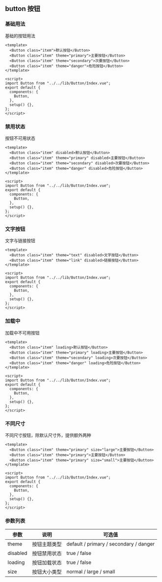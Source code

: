 ## button 按钮

### **基础用法**

基础的按钮用法

```vue demo
<template>
  <Button class="item">默认按钮</Button>
  <Button class="item" theme="primary">主要按钮</Button>
  <Button class="item" theme="secondary">次要按钮</Button>
  <Button class="item" theme="danger">危险按钮</Button>
</template>

<script>
import Button from "../../lib/Button/Index.vue";
export default {
  components: {
    Button,
  },
  setup() {},
};
</script>
```

### 禁用状态

按钮不可用状态

```vue demo
<template>
  <Button class="item" disabled>默认按钮</Button>
  <Button class="item" theme="primary" disabled>主要按钮</Button>
  <Button class="item" theme="secondary" disabled>次要按钮</Button>
  <Button class="item" theme="danger" disabled>危险按钮</Button>
</template>

<script>
import Button from "../../lib/Button/Index.vue";
export default {
  components: {
    Button,
  },
  setup() {},
};
</script>
```

### 文字按钮

文字与链接按钮

```vue demo
<template>
  <Button class="item" theme="text" disabled>文字按钮</Button>
  <Button class="item" theme="link" disabled>链接按钮</Button>
</template>

<script>
import Button from "../../lib/Button/Index.vue";
export default {
  components: {
    Button,
  },
  setup() {},
};
</script>
```

### 加载中

加载中不可用按钮

```vue demo
<template>
  <Button class="item" loading>默认按钮</Button>
  <Button class="item" theme="primary" loading>主要按钮</Button>
  <Button class="item" theme="secondary" loading>次要按钮</Button>
  <Button class="item" theme="danger" loading>危险按钮</Button>
</template>

<script>
import Button from "../../lib/Button/Index.vue";
export default {
  components: {
    Button,
  },
  setup() {},
};
</script>
```

### 不同尺寸

不同尺寸按钮，除默认尺寸外，提供额外两种

```vue demo
<template>
  <Button class="item" theme="primary" size="large">主要按钮</Button>
  <Button class="item" theme="primary">主要按钮</Button>
  <Button class="item" theme="primary" size="small">主要按钮</Button>
</template>

<script>
import Button from "../../lib/Button/Index.vue";
export default {
  components: {
    Button,
  },
  setup() {},
};
</script>
```

### 参数列表

| 参数     | 说明         | 可选值                                 |
| -------- | ------------ | -------------------------------------- |
| theme    | 按钮主题类型 | default / primary / secondary / danger |
| disabled | 按钮禁用状态 | true / false                           |
| loading  | 按钮加载状态 | true / false                           |
| size     | 按钮大小类型 | normal / large / small                 |
